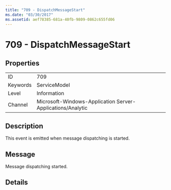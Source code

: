 ```yaml
---
title: "709 - DispatchMessageStart"
ms.date: "03/30/2017"
ms.assetid: aef78385-681a-40fb-9809-0862c655fd06
---
```

# 709 - DispatchMessageStart
## Properties  
  
|||  
|-|-|  
|ID|709|  
|Keywords|ServiceModel|  
|Level|Information|  
|Channel|Microsoft-Windows-Application Server-Applications/Analytic|  
  
## Description  
 This event is emitted when message dispatching is started.  
  
## Message  
 Message dispatching started.  
  
## Details
